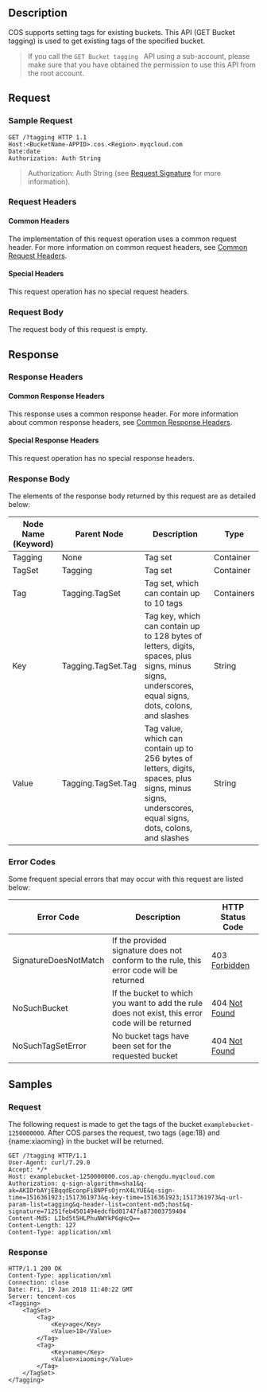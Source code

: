 ## Description

COS supports setting tags for existing buckets. This API (GET Bucket tagging) is used to get existing tags of the specified bucket.

>  If you call the `GET Bucket tagging ` API using a sub-account, please make sure that you have obtained the permission to use this API from the root account.

## Request

### Sample Request

```http
GET /?tagging HTTP 1.1
Host:<BucketName-APPID>.cos.<Region>.myqcloud.com
Date:date
Authorization: Auth String
```

> Authorization: Auth String (see [Request Signature](https://intl.cloud.tencent.com/document/product/436/7778) for more information).

### Request Headers

#### Common Headers

The implementation of this request operation uses a common request header. For more information on common request headers, see [Common Request Headers](https://intl.cloud.tencent.com/document/product/436/7728).

#### Special Headers

This request operation has no special request headers.

### Request Body

The request body of this request is empty.

## Response

### Response Headers

#### Common Response Headers

This response uses a common response header. For more information about common response headers, see [Common Response Headers](https://intl.cloud.tencent.com/document/product/436/7729).

#### Special Response Headers

This request operation has no special response headers.

### Response Body

The elements of the response body returned by this request are as detailed below:

| Node Name (Keyword) | Parent Node | Description | Type |
| ------------------ | ------------------ | ------------------------------------------------------------ | ---------- |
| Tagging | None | Tag set | Container |
| TagSet | Tagging | Tag set | Container |
| Tag | Tagging.TagSet | Tag set, which can contain up to 10 tags | Containers |
| Key | Tagging.TagSet.Tag | Tag key, which can contain up to 128 bytes of letters, digits, spaces, plus signs, minus signs, underscores, equal signs, dots, colons, and slashes | String |
| Value | Tagging.TagSet.Tag | Tag value, which can contain up to 256 bytes of letters, digits, spaces, plus signs, minus signs, underscores, equal signs, dots, colons, and slashes | String |

### Error Codes

Some frequent special errors that may occur with this request are listed below:

| Error Code | Description | HTTP Status Code |
| --------------------- | ---------------------------------------------------- | ------------------------------------------------------------ |
| SignatureDoesNotMatch | If the provided signature does not conform to the rule, this error code will be returned | 403 [Forbidden](https://tools.ietf.org/html/rfc7231#section-6.5.3) |
| NoSuchBucket | If the bucket to which you want to add the rule does not exist, this error code will be returned | 404 [Not Found](https://tools.ietf.org/html/rfc7231#section-6.5.4) |
| NoSuchTagSetError     | No bucket tags have been set for the requested bucket | 404 [Not Found](https://tools.ietf.org/html/rfc7231#section-6.5.4) |

## Samples

### Request

The following request is made to get the tags of the bucket `examplebucket-1250000000`. After COS parses the request, two tags {age:18} and {name:xiaoming} in the bucket will be returned.

```shell
GET /?tagging HTTP/1.1
User-Agent: curl/7.29.0
Accept: */*
Host: examplebucket-1250000000.cos.ap-chengdu.myqcloud.com
Authorization: q-sign-algorithm=sha1&q-ak=AKIDrbAYjEBqqdEconpFi8NPFsOjrnX4LYUE&q-sign-time=1516361923;1517361973&q-key-time=1516361923;1517361973&q-url-param-list=tagging&q-header-list=content-md5;host&q-signature=71251feb4501494edcfbd01747fa873003759404
Content-Md5: LIbd5t5HLPhuNWYkP6qHcQ==
Content-Length: 127
Content-Type: application/xml
```

### Response

```shell
HTTP/1.1 200 OK
Content-Type: application/xml
Connection: close
Date: Fri, 19 Jan 2018 11:40:22 GMT
Server: tencent-cos
<Tagging>
    <TagSet>
        <Tag>
            <Key>age</Key>
            <Value>18</Value>
        </Tag>
        <Tag>
            <Key>name</Key>
            <Value>xiaoming</Value>
        </Tag>
    </TagSet>
</Tagging>
```
